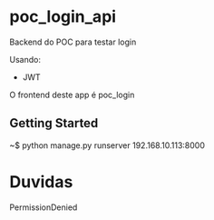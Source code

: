 # poc_login_api

Backend do POC para testar login

Usando:
* JWT

O frontend deste app é poc_login

## Getting Started
~$
python manage.py runserver 192.168.10.113:8000


# Duvidas

PermissionDenied



